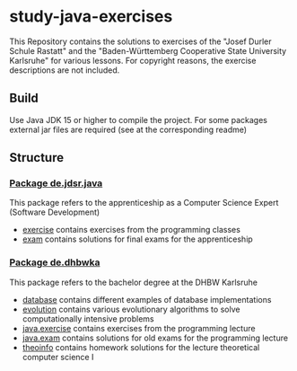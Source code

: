 # study-java-exercises

This Repository contains the solutions to exercises of the "Josef Durler Schule Rastatt" and the "Baden-Württemberg Cooperative State University Karlsruhe" for various lessons. For copyright reasons, the exercise descriptions are not included.

## Build

Use Java JDK 15 or higher to compile the project. For some packages external jar files are required (see at the corresponding readme)

## Structure

### [Package de.jdsr.java](src/de/jdsr/java/)

This package refers to the apprenticeship as a Computer Science Expert (Software Development)

- [exercise](src/de/jdsr/java/exercise/) contains exercises from the programming classes
- [exam](src/de/jdsr/java/exam/) contains solutions for final exams for the apprenticeship

### [Package de.dhbwka](src/de/dhbwka)

This package refers to the bachelor degree at the DHBW Karlsruhe

- [database](src/de/dhbwka/database/) contains different examples of database implementations
- [evolution](src/de/dhbwka/evolution/) contains various evolutionary algorithms to solve computationally intensive problems
- [java.exercise](src/de/dhbwka/java/exercise) contains exercises from the programming lecture
- [java.exam](src/de/dhbwka/java/exam) contains solutions for old exams for the programming lecture
- [theoinfo](src/de/dhbwka/theoinfo/) contains homework solutions for the lecture theoretical computer science I
